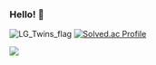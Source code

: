 ### Hello! 👋
![LG_Twins_flag](https://github.com/sammool/sammool/assets/105445576/3ae7ab0f-3eda-4981-b899-c434e6f39157)     [![Solved.ac Profile](http://mazassumnida.wtf/api/v2/generate_badge?boj=sammool2003)](https://solved.ac/sammool2003/)


<img src="https://img.shields.io/badge/spring-#6DB33F?style=for-the-badge&logo=spring&logoColor=#6DB33F">
